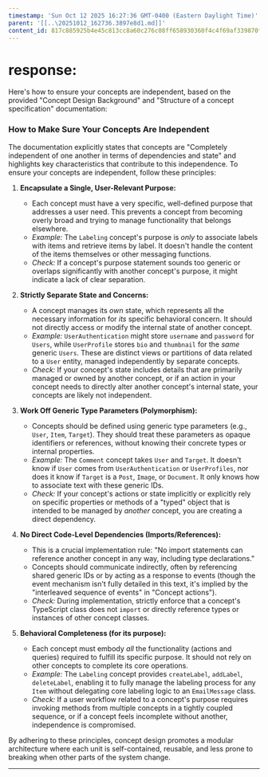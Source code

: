 ```yaml
---
timestamp: 'Sun Oct 12 2025 16:27:36 GMT-0400 (Eastern Daylight Time)'
parent: '[[..\20251012_162736.3897e8d1.md]]'
content_id: 817c885925b4e45c813cc8a60c276c08ff658930360f4c4f69af339870f19f34
---
```


# response:

Here's how to ensure your concepts are independent, based on the provided "Concept Design Background" and "Structure of a concept specification" documentation:

### How to Make Sure Your Concepts Are Independent

The documentation explicitly states that concepts are "Completely independent of one another in terms of dependencies and state" and highlights key characteristics that contribute to this independence. To ensure your concepts are independent, follow these principles:

1. **Encapsulate a Single, User-Relevant Purpose:**
   * Each concept must have a very specific, well-defined purpose that addresses a user need. This prevents a concept from becoming overly broad and trying to manage functionality that belongs elsewhere.
   * *Example:* The `Labeling` concept's purpose is *only* to associate labels with items and retrieve items by label. It doesn't handle the content of the items themselves or other messaging functions.
   * *Check:* If a concept's purpose statement sounds too generic or overlaps significantly with another concept's purpose, it might indicate a lack of clear separation.

2. **Strictly Separate State and Concerns:**
   * A concept manages its *own* state, which represents all the necessary information for *its* specific behavioral concern. It should not directly access or modify the internal state of another concept.
   * *Example:* `UserAuthentication` might store `username` and `password` for `Users`, while `UserProfile` stores `bio` and `thumbnail` for the *same* generic `Users`. These are distinct views or partitions of data related to a `User` entity, managed independently by separate concepts.
   * *Check:* If your concept's state includes details that are primarily managed or owned by another concept, or if an action in your concept needs to directly alter another concept's internal state, your concepts are likely not independent.

3. **Work Off Generic Type Parameters (Polymorphism):**
   * Concepts should be defined using generic type parameters (e.g., `User`, `Item`, `Target`). They should treat these parameters as opaque identifiers or references, without knowing their concrete types or internal properties.
   * *Example:* The `Comment` concept takes `User` and `Target`. It doesn't know if `User` comes from `UserAuthentication` or `UserProfiles`, nor does it know if `Target` is a `Post`, `Image`, or `Document`. It only knows how to associate text with these generic IDs.
   * *Check:* If your concept's actions or state implicitly or explicitly rely on specific properties or methods of a "typed" object that is intended to be managed by *another* concept, you are creating a direct dependency.

4. **No Direct Code-Level Dependencies (Imports/References):**
   * This is a crucial implementation rule: "No import statements can reference another concept in any way, including type declarations."
   * Concepts should communicate indirectly, often by referencing shared generic IDs or by acting as a response to events (though the event mechanism isn't fully detailed in this text, it's implied by the "interleaved sequence of events" in "Concept actions").
   * *Check:* During implementation, strictly enforce that a concept's TypeScript class does not `import` or directly reference types or instances of other concept classes.

5. **Behavioral Completeness (for its purpose):**
   * Each concept must embody *all* the functionality (actions and queries) required to fulfill its specific purpose. It should not rely on other concepts to complete its core operations.
   * *Example:* The `Labeling` concept provides `createLabel`, `addLabel`, `deleteLabel`, enabling it to fully manage the labeling process for any `Item` without delegating core labeling logic to an `EmailMessage` class.
   * *Check:* If a user workflow related to a concept's purpose requires invoking methods from multiple concepts in a tightly coupled sequence, or if a concept feels incomplete without another, independence is compromised.

By adhering to these principles, concept design promotes a modular architecture where each unit is self-contained, reusable, and less prone to breaking when other parts of the system change.

***
